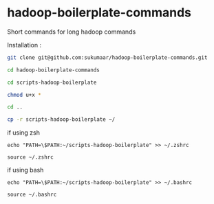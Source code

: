 # hadoop-boilerplate-commands

Short commands for long hadoop commands


Installation :
```bash
git clone git@github.com:sukumaar/hadoop-boilerplate-commands.git

cd hadoop-boilerplate-commands

cd scripts-hadoop-boilerplate

chmod u+x *

cd ..

cp -r scripts-hadoop-boilerplate ~/

```

if using zsh 
```
echo "PATH=\$PATH:~/scripts-hadoop-boilerplate" >> ~/.zshrc

source ~/.zshrc
```

if using bash
```
echo "PATH=\$PATH:~/scripts-hadoop-boilerplate" >> ~/.bashrc

source ~/.bashrc
```
